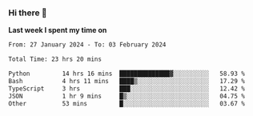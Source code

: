 ### Hi there 👋

**Last week I spent my time on**
<!--START_SECTION:waka-->

```txt
From: 27 January 2024 - To: 03 February 2024

Total Time: 23 hrs 20 mins

Python         14 hrs 16 mins  ██████████████▓░░░░░░░░░░   58.93 %
Bash           4 hrs 11 mins   ████▒░░░░░░░░░░░░░░░░░░░░   17.29 %
TypeScript     3 hrs           ███░░░░░░░░░░░░░░░░░░░░░░   12.42 %
JSON           1 hr 9 mins     █▒░░░░░░░░░░░░░░░░░░░░░░░   04.75 %
Other          53 mins         █░░░░░░░░░░░░░░░░░░░░░░░░   03.67 %
```

<!--END_SECTION:waka-->


<!--
**bo233/bo233** is a ✨ _special_ ✨ repository because its `README.md` (this file) appears on your GitHub profile.

Here are some ideas to get you started:

- 🔭 I’m currently working on ...
- 🌱 I’m currently learning ...
- 👯 I’m looking to collaborate on ...
- 🤔 I’m looking for help with ...
- 💬 Ask me about ...
- 📫 How to reach me: ...
- 😄 Pronouns: ...
- ⚡ Fun fact: ...
-->
